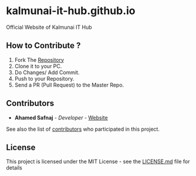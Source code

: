 # kalmunai-it-hub.github.io
Official Website of Kalmunai IT Hub

## How to Contribute ?

1. Fork The [Repository](https://github.com/Kalmunai-IT-Hub/kalmunai-it-hub.github.io)
2. Clone it to your PC.
3. Do Changes/ Add Commit.
4. Push to your Repository.
5. Send a PR (Pull Request) to the Master Repo.


## Contributors

* **Ahamed Safnaj** - *Developer* - [Website](https://ahamedsafnaj.blogspot.com)

See also the list of [contributors](https://github.com/Kalmunai-IT-Hub/kalmunai-it-hub.github.io/graphs/contributors) who participated in this project.

## License

This project is licensed under the MIT License - see the [LICENSE.md]() file for details


